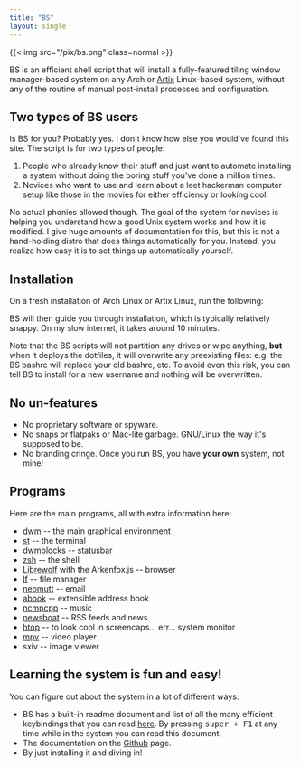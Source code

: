 ```yaml
---
title: "BS"
layout: single
---
```


{{< img src="/pix/bs.png" class=normal >}}

BS is an efficient shell script that will install a fully-featured tiling window manager-based system on any Arch or [Artix](https://artixlinux.org) Linux-based system, without any of the routine of manual post-install processes and configuration.

## Two types of BS users

Is BS for you? Probably yes. I don't know how else you would've found this site. The script is for two types of people:

1. People who already know their stuff and just want to automate installing a system without doing the boring stuff you've done a million times.
2. Novices who want to use and learn about a leet hackerman computer setup like those in the movies for either efficiency or looking cool.


No actual phonies allowed though.
The goal of the system for novices is helping you understand how a good Unix system works and how it is modified.
I give huge amounts of documentation for this, but this is not a hand-holding distro that does things automatically for you.
Instead, you realize how easy it is to set things up automatically yourself.

## Installation

On a fresh installation of Arch Linux or Artix Linux, run the following:

BS will then guide you through installation, which is typically relatively snappy. On my slow internet, it takes around 10 minutes.

Note that the BS scripts will not partition any drives or wipe anything, **but** when it deploys the dotfiles, it will overwrite any preexisting files: e.g. the BS bashrc will replace your old bashrc, etc. To avoid even this risk, you can tell BS to install for a new username and nothing will be overwritten.

## No un-features

- No proprietary software or spyware.
- No snaps or flatpaks or Mac-lite garbage. GNU/Linux the way it's supposed to be.
- No branding cringe. Once you run BS, you have **your own** system, not mine!

## Programs

Here are the main programs, all with extra information here:

- [dwm](/dwm) -- the main graphical environment
- [st](/st) -- the terminal
- [dwmblocks](/dwmblocks) -- statusbar
- [zsh](zsh) -- the shell
- [Librewolf](librewolf) with the Arkenfox.js -- browser
- [lf](/lf) -- file manager
- [neomutt](/neomutt) -- email
- [abook](/abook) -- extensible address book
- [ncmpcpp](/ncmpcpp) -- music
- [newsboat](newsboat) -- RSS feeds and news
- [htop](htop) -- to look cool in screencaps... err... system monitor
- [mpv](/mpv) -- video player
- sxiv -- image viewer

## Learning the system is fun and easy!

You can figure out about the system in a lot of different ways:

- BS has a built-in readme document and list of all the many efficient keybindings that you can read [here](/bs-dwm.pdf). By pressing <kbd>super + F1</kbd> at any time while in the system you can read this document.
- The documentation on the <a href="https://github.com/phr33man/dotfiles">Github</a> page.
- By just installing it and diving in!
